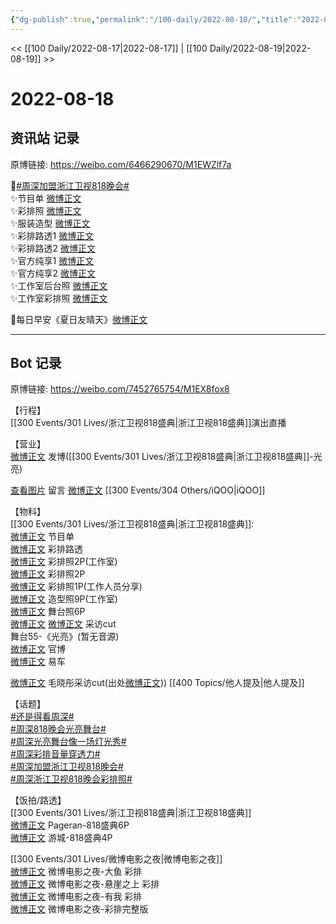 ```yaml
---
{"dg-publish":true,"permalink":"/100-daily/2022-08-18/","title":"2022-08-18"}
---
```



<< [[100 Daily/2022-08-17\|2022-08-17]] | [[100 Daily/2022-08-19\|2022-08-19]] >>

# 2022-08-18

## 资讯站 记录

原博链接: https://weibo.com/6466290670/M1EWZlf7a

🌟[#周深加盟浙江卫视818晚会#](https://s.weibo.com/weibo?q=%23%E5%91%A8%E6%B7%B1%E5%8A%A0%E7%9B%9F%E6%B5%99%E6%B1%9F%E5%8D%AB%E8%A7%86818%E6%99%9A%E4%BC%9A%23)  
✨节目单 [微博正文](https://m.weibo.cn/6466290670/4803834579519251)  
✨彩排照 [微博正文](https://m.weibo.cn/6466290670/4803772100905378)  
✨服装造型 [微博正文](https://m.weibo.cn/6466290670/4803945555296537)  
✨彩排路透1 [微博正文](https://m.weibo.cn/6466290670/4803804589982518)  
✨彩排路透2 [微博正文](https://m.weibo.cn/6466290670/4803772431732096)  
✨官方纯享1 [微博正文](https://m.weibo.cn/6466290670/4803944419169039)  
✨官方纯享2 [微博正文](https://m.weibo.cn/6466290670/4803944419169039)  
✨工作室后台照 [微博正文](https://m.weibo.cn/6466290670/4803932809075455)  
✨工作室彩排照 [微博正文](https://m.weibo.cn/6466290670/4803748629843457)

🌟每日早安《夏日友晴天》[微博正文](https://m.weibo.cn/6466290670/4803717621353230)

---
## Bot 记录

原博链接: https://weibo.com/7452765754/M1EX8fox8

【行程】  
[[300 Events/301 Lives/浙江卫视818盛典\|浙江卫视818盛典]]演出直播

【营业】  
[微博正文](https://m.weibo.cn/1736988591/4803960362503865) 发博([[300 Events/301 Lives/浙江卫视818盛典\|浙江卫视818盛典]]-光亮)

[查看图片](https://wx4.sinaimg.cn/large/0088n2Pggy1h5bcq450arj30yi0ib0tx.jpg) 留言 [微博正文](https://m.weibo.cn/6960161079/4803958265352451) [[300 Events/304 Others/iQOO\|iQOO]]

【物料】  
[[300 Events/301 Lives/浙江卫视818盛典\|浙江卫视818盛典]]:  
[微博正文](https://m.weibo.cn/5766335093/4803830921823440) 节目单  
[微博正文](https://m.weibo.cn/2110705772/4803769605295338) 彩排路透  
[微博正文](https://m.weibo.cn/7478855230/4803747609582688) 彩排照2P(工作室)  
[微博正文](https://m.weibo.cn/5766335093/4803768346741780) 彩排照2P  
[微博正文](https://m.weibo.cn/1846843604/4803938895535742) 彩排照1P(工作人员分享)  
[微博正文](https://m.weibo.cn/7478855230/4803931529809642) 造型照9P(工作室)  
[微博正文](https://m.weibo.cn/7478855230/4803961712804453) 舞台照6P  
[微博正文](https://m.weibo.cn/3223747774/4803938613987103) [微博正文](https://m.weibo.cn/6466290670/4803959287712407) 采访cut  
舞台55-《光亮》(暂无音源)  
[微博正文](https://m.weibo.cn/5766335093/4803942708677834) 官博  
[微博正文](https://m.weibo.cn/1912222221/4803950668158580) 易车

[微博正文](https://m.weibo.cn/5291824241/4803842280263835) 毛晓彤采访cut(出处[微博正文](https://m.weibo.cn/6224077067/4803833228953578))) [[400 Topics/他人提及\|他人提及]]

【话题】  
[#还是得看周深#](https://s.weibo.com/weibo?q=%23%E8%BF%98%E6%98%AF%E5%BE%97%E7%9C%8B%E5%91%A8%E6%B7%B1%23)  
[#周深818晚会光亮舞台#](https://s.weibo.com/weibo?q=%23%E5%91%A8%E6%B7%B1818%E6%99%9A%E4%BC%9A%E5%85%89%E4%BA%AE%E8%88%9E%E5%8F%B0%23)  
[#周深光亮舞台像一场灯光秀#](https://s.weibo.com/weibo?q=%23%E5%91%A8%E6%B7%B1%E5%85%89%E4%BA%AE%E8%88%9E%E5%8F%B0%E5%83%8F%E4%B8%80%E5%9C%BA%E7%81%AF%E5%85%89%E7%A7%80%23)  
[#周深彩排音量穿透力#](https://s.weibo.com/weibo?q=%23%E5%91%A8%E6%B7%B1%E5%BD%A9%E6%8E%92%E9%9F%B3%E9%87%8F%E7%A9%BF%E9%80%8F%E5%8A%9B%23)  
[#周深加盟浙江卫视818晚会#](https://s.weibo.com/weibo?q=%23%E5%91%A8%E6%B7%B1%E5%8A%A0%E7%9B%9F%E6%B5%99%E6%B1%9F%E5%8D%AB%E8%A7%86818%E6%99%9A%E4%BC%9A%23)  
[#周深浙江卫视818晚会彩排照#](https://s.weibo.com/weibo?q=%23%E5%91%A8%E6%B7%B1%E6%B5%99%E6%B1%9F%E5%8D%AB%E8%A7%86818%E6%99%9A%E4%BC%9A%E5%BD%A9%E6%8E%92%E7%85%A7%23)

【饭拍/路透】  
[[300 Events/301 Lives/浙江卫视818盛典\|浙江卫视818盛典]]  
[微博正文](https://m.weibo.cn/7633014126/4803946642933659) Pageran-818盛典6P  
[微博正文](https://m.weibo.cn/1801743981/4803931589056396) 游城-818盛典4P

[[300 Events/301 Lives/微博电影之夜\|微博电影之夜]]  
[微博正文](https://m.weibo.cn/5879392303/4803945853361286) 微博电影之夜-大鱼 彩排  
[微博正文](https://m.weibo.cn/5879392303/4803948073196668) 微博电影之夜-悬崖之上 彩排  
[微博正文](https://m.weibo.cn/5879392303/4803950572471704) 微博电影之夜-有我 彩排  
[微博正文](https://m.weibo.cn/5879392303/4803960257385016) 微博电影之夜-彩排完整版
